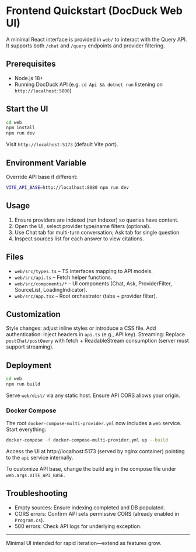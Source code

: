 # Frontend Quickstart (DocDuck Web UI)

A minimal React interface is provided in `web/` to interact with the Query API. It supports both `/chat` and `/query` endpoints and provider filtering.

## Prerequisites
- Node.js 18+
- Running DocDuck API (e.g. `cd Api && dotnet run` listening on `http://localhost:5000`)

## Start the UI
```bash
cd web
npm install
npm run dev
```
Visit `http://localhost:5173` (default Vite port).

## Environment Variable
Override API base if different:
```bash
VITE_API_BASE=http://localhost:8080 npm run dev
```

## Usage
1. Ensure providers are indexed (run Indexer) so queries have content.
2. Open the UI, select provider type/name filters (optional).
3. Use Chat tab for multi-turn conversation; Ask tab for single question.
4. Inspect sources list for each answer to view citations.

## Files
- `web/src/types.ts` – TS interfaces mapping to API models.
- `web/src/api.ts` – Fetch helper functions.
- `web/src/components/*` – UI components (Chat, Ask, ProviderFilter, SourceList, LoadingIndicator).
- `web/src/App.tsx` – Root orchestrator (tabs + provider filter).

## Customization
Style changes: adjust inline styles or introduce a CSS file.
Add authentication: inject headers in `api.ts` (e.g., API key).
Streaming: Replace `postChat/postQuery` with fetch + ReadableStream consumption (server must support streaming).

## Deployment
```bash
cd web
npm run build
```
Serve `web/dist/` via any static host. Ensure API CORS allows your origin.

### Docker Compose
The root `docker-compose-multi-provider.yml` now includes a `web` service. Start everything:
```bash
docker-compose -f docker-compose-multi-provider.yml up --build
```
Access the UI at http://localhost:5173 (served by nginx container) pointing to the `api` service internally.

To customize API base, change the build arg in the compose file under `web.args.VITE_API_BASE`.

## Troubleshooting
- Empty sources: Ensure indexing completed and DB populated.
- CORS errors: Confirm API sets permissive CORS (already enabled in `Program.cs`).
- 500 errors: Check API logs for underlying exception.

---
Minimal UI intended for rapid iteration—extend as features grow.
